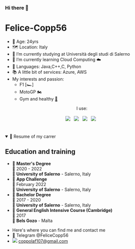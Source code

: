### Hi there 👋

<h1>Felice-Copp56</h1>


- 📆 Age: 24yrs
- 🗺 Location: Italy
- 🔭 I’m currently studying at Università degli studi di Salerno
- 🌱 I’m currently learning Cloud Computing ☁️
- 📝 Languages: Java,C++,C, Python
- 📚 A little bit of services: Azure, AWS
- My interests and passion:
    * F1 [🏎]
    * MotoGP 🏍
    * Gym and healthy [🥅](#-other)
<p align='center'>
   I use:<br/><br/>
  <img src="https://img.shields.io/badge/Flutter-02569B?style=for-the-badge&logo=flutter&logoColor=white" />&nbsp;&nbsp;
  <img src="https://img.shields.io/badge/HTML5-E34F26?style=for-the-badge&logo=html5&logoColor=white" />&nbsp;&nbsp;
  <img src="https://img.shields.io/badge/CSS3-1572B6?style=for-the-badge&logo=css3&logoColor=white" />&nbsp;&nbsp;
  <img src="https://img.shields.io/badge/Wordpress-21759B?style=for-the-badge&logo=wordpress&logoColor=white" />&nbsp;&nbsp;
</p>

<h1></h1>

<details open>
  <summary>📃 Resume of my carrer </summary>

## Education and training

- 📖 **Master's Degree**\
  📆 2020 - 2022\
  📍 **University of Salerno** - Salerno, Italy
- 📖 **App Challenge**\
  📆 February 2022\
  📍 **University of Salerno** - Salerno, Italy
- 📖 **Bachelor Degree**\
  📆 2017 - 2020\
  📍 **University of Salerno** - Salerno, Italy
 - 📖 **General English Intensive Course (Cambridge)**\
  📆 2017 \
  📍 **Bels Gozo** - Malta

</details>

- Here's where you can find me and contact me
- 📨 Telegram @FeliceCopp56
- <img src="https://img.shields.io/badge/Gmail-D14836?style=for-the-badge&logo=gmail&logoColor=white" />  <a href='mailto:copplaf107@gmail.com'>coppolaf107@gmail.com</a>


